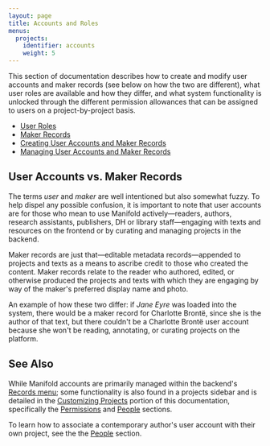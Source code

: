 ```yaml
---
layout: page
title: Accounts and Roles
menus:
  projects:
    identifier: accounts
    weight: 5
---
```


This section of documentation describes how to create and modify user accounts and maker records (see below on how the two are different), what user roles are available and how they differ, and what system functionality is unlocked through the different permission allowances that can be assigned to users on a project-by-project basis.

* [User Roles](users.html)
* [Maker Records](makers.html)
* [Creating User Accounts and Maker Records](creating.html)
* [Managing User Accounts and Maker Records](managing.html)

## User Accounts vs. Maker Records

The terms *user* and *maker* are well intentioned but also somewhat fuzzy. To help dispel any possible confusion, it is important to note that user accounts are for those who mean to use Manifold actively—readers, authors, research assistants, publishers, DH or library staff—engaging with texts and resources on the frontend or by curating and managing projects in the backend.

Maker records are just that—editable metadata records—appended to projects and texts as a means to ascribe credit to those who created the content. Maker records relate to the reader who authored, edited, or otherwise produced the projects and texts with which they are engaging by way of the maker's preferred display name and photo.

An example of how these two differ: if _Jane Eyre_ was loaded into the system, there would be a maker record for Charlotte Brontë, since she is the author of that text, but there couldn't be a Charlotte Brontë user account because she won't be reading, annotating, or curating projects on the platform.

## See Also

While Manifold accounts are primarily managed within the backend's [Records menu](/docs/projects/accounts/index.html); some functionality is also found in a projects sidebar and is detailed in the [Customizing Projects](/docs/projects/customizing/index.html) portion of this documentation, specifically the [Permissions](/docs/projects/customizing/permissions.html) and [People](/docs/projects/customizing/people.html) sections.

To learn how to associate a contemporary author's user account with their own project, see the the [People](/docs/projects/customizing/people.html) section.
